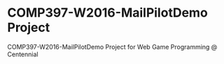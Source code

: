 # COMP397-W2016-MailPilotDemo Project

COMP397-W2016-MailPilotDemo Project for Web Game Programming @ Centennial
